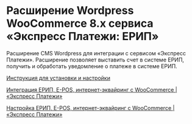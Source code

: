 # Расширение Wordpress WooCommerce 8.x сервиса «Экспресс Платежи: ЕРИП»
Расширение CMS Wordpress для интеграции с сервисом «Экспресс Платежи». Расширение позволяет выставить счет в системе ЕРИП, получить и обработать уведомление о платеже в системе ЕРИП.
 
<a href="https://express-pay.by/extensions/woocommerce-8-x/erip">Инструкция для установки и настройки</a>
  
<a href="https://www.youtube.com/watch?v=je3hRYyAq_k">Интеграция ЕРИП, E-POS, интернет-эквайринг с WooCommerce | «Экспресс Платежи»</a>

<a href="https://www.youtube.com/watch?v=eB8WfP36e-o">Настройка ЕРИП, E-POS, интернет-эквайринг с WooCommerce | «Экспресс Платежи»</a>